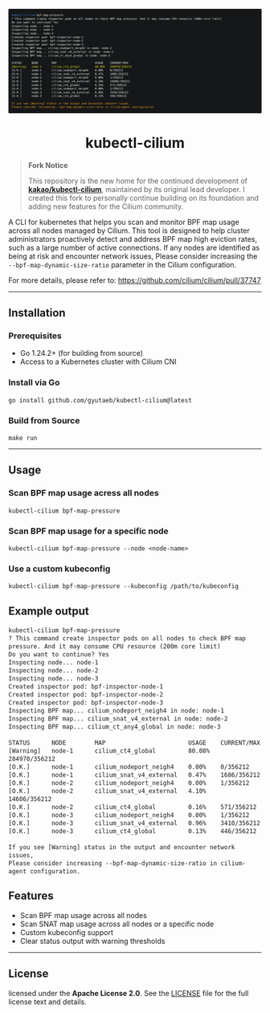 ![image](docs/capture.png)

<h1 align="center">kubectl-cilium</h1>

> **Fork Notice**
>
> This repository is the new home for the continued development of **[kakao/kubectl-cilium](https://github.com/kakao/kubectl-cilium)**, maintained by its original lead developer. I created this fork to personally continue building on its foundation and adding new features for the Cilium community.


A CLI for kubernetes that helps you scan and monitor BPF map usage across all nodes managed by Cilium.
This tool is designed to help cluster administrators proactively detect and address BPF map high eviction rates, such as a large number of active connections. If any nodes are identified as being at risk and encounter network issues, Please consider increasing the `--bpf-map-dynamic-size-ratio` parameter in the Cilium configuration.

For more details, please refer to: https://github.com/cilium/cilium/pull/37747

---

## Installation

### Prerequisites

- Go 1.24.2+ (for building from source)
- Access to a Kubernetes cluster with Cilium CNI

### Install via Go

```
go install github.com/gyutaeb/kubectl-cilium@latest
```

### Build from Source

```
make run
```

---

## Usage

### Scan BPF map usage acress all nodes

```
kubectl-cilium bpf-map-pressure
```

### Scan BPF map usage for a specific node

```
kubectl-cilium bpf-map-pressure --node <node-name>
```

### Use a custom kubeconfig

```
kubectl-cilium bpf-map-pressure --kubeconfig /path/to/kubeconfig
```

## Example output

```
kubectl-cilium bpf-map-pressure
? This command create inspector pods on all nodes to check BPF map pressure. And it may consume CPU resource (200m core limit)
Do you want to continue? Yes
Inspecting node... node-1
Inspecting node... node-2
Inspecting node... node-3
Created inspector pod: bpf-inspector-node-1
Created inspector pod: bpf-inspector-node-2
Created inspector pod: bpf-inspector-node-3
Inspecting BPF map... cilium_nodeport_neigh4 in node: node-1
Inspecting BPF map... cilium_snat_v4_external in node: node-2
Inspecting BPF map... cilium_ct_any4_global in node: node-3

STATUS      NODE        MAP                       USAGE    CURRENT/MAX
[Warning]   node-1      cilium_ct4_global         80.08%   284970/356212
[O.K.]      node-1      cilium_nodeport_neigh4    0.00%    0/356212
[O.K.]      node-1      cilium_snat_v4_external   0.47%    1686/356212
[O.K.]      node-2      cilium_nodeport_neigh4    0.00%    1/356212
[O.K.]      node-2      cilium_snat_v4_external   4.10%    14606/356212
[O.K.]      node-2      cilium_ct4_global         0.16%    571/356212
[O.K.]      node-3      cilium_nodeport_neigh4    0.00%    1/356212
[O.K.]      node-3      cilium_snat_v4_external   0.96%    3410/356212
[O.K.]      node-3      cilium_ct4_global         0.13%    446/356212

If you see [Warning] status in the output and encounter network issues,
Please consider increasing --bpf-map-dynamic-size-ratio in cilium-agent configuration.
```

## Features

- Scan BPF map usage across all nodes
- Scan SNAT map usage across all nodes or a specific node
- Custom kubeconfig support
- Clear status output with warning thresholds

---
## License

licensed under the **Apache License 2.0**. See the [LICENSE](LICENSE) file for the full license text and details.